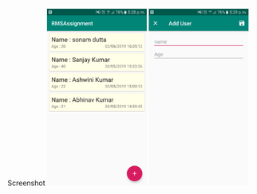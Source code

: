 Screenshot
<img src="../Images/show-userList.png" width="200">
<img src="../Images/Create-user.png" width="200">

